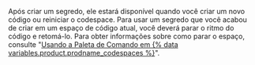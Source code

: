 Após criar um segredo, ele estará disponível quando você criar um novo código ou reiniciar o codespace. Para usar um segredo que você acabou de criar em um espaço de código atual, você deverá parar o ritmo do código e retomá-lo. Para obter informações sobre como parar o espaço, consulte "[Usando a Paleta de Comando em {% data variables.product.prodname_codespaces %}](/codespaces/codespaces-reference/using-the-command-palette-in-codespaces#suspending-or-stopping-a-codespace)".

